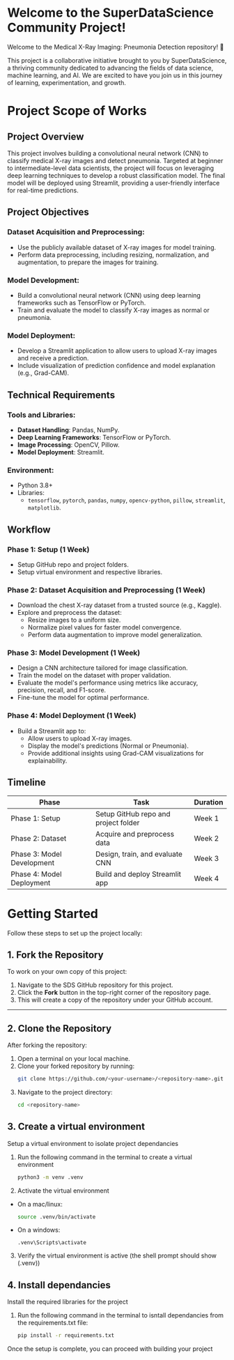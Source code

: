 # Welcome to the SuperDataScience Community Project!
Welcome to the Medical X-Ray Imaging: Pneumonia Detection repository! 🎉

This project is a collaborative initiative brought to you by SuperDataScience, a thriving community dedicated to advancing the fields of data science, machine learning, and AI. We are excited to have you join us in this journey of learning, experimentation, and growth.

# Project Scope of Works

## Project Overview
This project involves building a convolutional neural network (CNN) to classify medical X-ray images and detect pneumonia. Targeted at beginner to intermediate-level data scientists, the project will focus on leveraging deep learning techniques to develop a robust classification model. The final model will be deployed using Streamlit, providing a user-friendly interface for real-time predictions.

## Project Objectives

### Dataset Acquisition and Preprocessing:
- Use the publicly available dataset of X-ray images for model training.
- Perform data preprocessing, including resizing, normalization, and augmentation, to prepare the images for training.

### Model Development:
- Build a convolutional neural network (CNN) using deep learning frameworks such as TensorFlow or PyTorch.
- Train and evaluate the model to classify X-ray images as normal or pneumonia.

### Model Deployment:
- Develop a Streamlit application to allow users to upload X-ray images and receive a prediction.
- Include visualization of prediction confidence and model explanation (e.g., Grad-CAM).

## Technical Requirements

### Tools and Libraries:
- **Dataset Handling**: Pandas, NumPy.
- **Deep Learning Frameworks**: TensorFlow or PyTorch.
- **Image Processing**: OpenCV, Pillow.
- **Model Deployment**: Streamlit.

### Environment:
- Python 3.8+
- Libraries: 
  - `tensorflow`, `pytorch`, `pandas`, `numpy`, `opencv-python`, `pillow`, `streamlit`, `matplotlib`.

## Workflow

### Phase 1: Setup (1 Week)
- Setup GitHub repo and project folders.
- Setup virtual environment and respective libraries.

### Phase 2: Dataset Acquisition and Preprocessing (1 Week)
- Download the chest X-ray dataset from a trusted source (e.g., Kaggle).
- Explore and preprocess the dataset:
  - Resize images to a uniform size.
  - Normalize pixel values for faster model convergence.
  - Perform data augmentation to improve model generalization.

### Phase 3: Model Development (1 Week)
- Design a CNN architecture tailored for image classification.
- Train the model on the dataset with proper validation.
- Evaluate the model's performance using metrics like accuracy, precision, recall, and F1-score.
- Fine-tune the model for optimal performance.

### Phase 4: Model Deployment (1 Week)
- Build a Streamlit app to:
  - Allow users to upload X-ray images.
  - Display the model's predictions (Normal or Pneumonia).
  - Provide additional insights using Grad-CAM visualizations for explainability.

## Timeline

| Phase                     | Task                                      | Duration |
|---------------------------|-------------------------------------------|----------|
| Phase 1: Setup             | Setup GitHub repo and project folder     | Week 1   |
| Phase 2: Dataset           | Acquire and preprocess data              | Week 2   |
| Phase 3: Model Development | Design, train, and evaluate CNN          | Week 3   |
| Phase 4: Model Deployment  | Build and deploy Streamlit app           | Week 4   |


# Getting Started

Follow these steps to set up the project locally:

## 1. Fork the Repository
To work on your own copy of this project:
1. Navigate to the SDS GitHub repository for this project.  
2. Click the **Fork** button in the top-right corner of the repository page.  
3. This will create a copy of the repository under your GitHub account.

---

## 2. Clone the Repository
After forking the repository:
1. Open a terminal on your local machine.  
2. Clone your forked repository by running:
   ```bash
   git clone https://github.com/<your-username>/<repository-name>.git
   ```
3. Navigate to the project directory:
    ```bash
    cd <repository-name>
    ```

## 3. Create a virtual environment
Setup a virtual environment to isolate project dependancies
1. Run the following command in the terminal to create a virtual environment
    ```bash
    python3 -m venv .venv
    ```
2. Activate the virtual environment
  - On a mac/linux:
    ```bash
    source .venv/bin/activate
    ```
  - On a windows:
    ```
    .venv\Scripts\activate
    ```
3. Verify the virtual environment is active (the shell prompt should show (.venv))

## 4. Install dependancies
Install the required libraries for the project
1. Run the following command in the terminal to isntall dependancies from the requirements.txt file:
    ```bash
    pip install -r requirements.txt
    ```
Once the setup is complete, you can proceed with building your project
